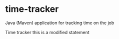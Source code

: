 # time-tracker
Java (Maven) application for tracking time on the job

Time tracker
this is a modified statement


